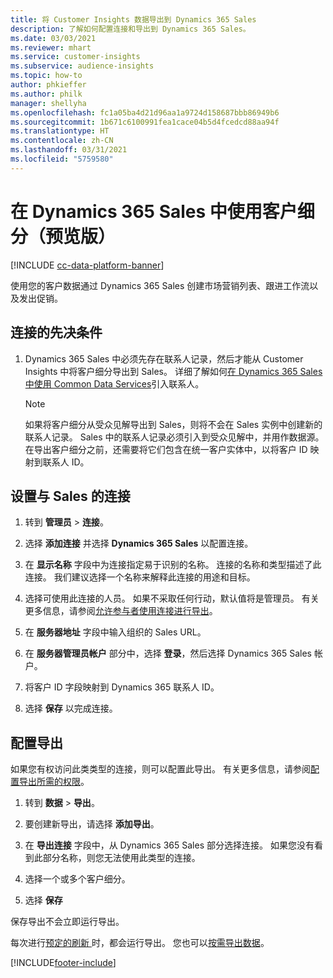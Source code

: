 ```yaml
---
title: 将 Customer Insights 数据导出到 Dynamics 365 Sales
description: 了解如何配置连接和导出到 Dynamics 365 Sales。
ms.date: 03/03/2021
ms.reviewer: mhart
ms.service: customer-insights
ms.subservice: audience-insights
ms.topic: how-to
author: phkieffer
ms.author: philk
manager: shellyha
ms.openlocfilehash: fc1a05ba4d21d96aa1a9724d158687bbb86949b6
ms.sourcegitcommit: 1b671c6100991fea1cace04b5d4fcedcd88aa94f
ms.translationtype: HT
ms.contentlocale: zh-CN
ms.lasthandoff: 03/31/2021
ms.locfileid: "5759580"
---
```

# <a name="use-segments-in-dynamics-365-sales-preview"></a>在 Dynamics 365 Sales 中使用客户细分（预览版）

[!INCLUDE [cc-data-platform-banner](../includes/cc-data-platform-banner.md)]

使用您的客户数据通过 Dynamics 365 Sales 创建市场营销列表、跟进工作流以及发出促销。

## <a name="prerequisite-for-connection"></a>连接的先决条件

1. Dynamics 365 Sales 中必须先存在联系人记录，然后才能从 Customer Insights 中将客户细分导出到 Sales。 详细了解如何[在 Dynamics 365 Sales 中使用 Common Data Services](connect-power-query.md)引入联系人。

   > [!NOTE]
   > 如果将客户细分从受众见解导出到 Sales，则将不会在 Sales 实例中创建新的联系人记录。 Sales 中的联系人记录必须引入到受众见解中，并用作数据源。 在导出客户细分之前，还需要将它们包含在统一客户实体中，以将客户 ID 映射到联系人 ID。

## <a name="set-up-the-connection-to-sales"></a>设置与 Sales 的连接

1. 转到 **管理员** > **连接**。

1. 选择 **添加连接** 并选择 **Dynamics 365 Sales** 以配置连接。

1. 在 **显示名称** 字段中为连接指定易于识别的名称。 连接的名称和类型描述了此连接。 我们建议选择一个名称来解释此连接的用途和目标。

1. 选择可使用此连接的人员。 如果不采取任何行动，默认值将是管理员。 有关更多信息，请参阅[允许参与者使用连接进行导出](connections.md#allow-contributors-to-use-a-connection-for-exports)。

1. 在 **服务器地址** 字段中输入组织的 Sales URL。

1. 在 **服务器管理员帐户** 部分中，选择 **登录**，然后选择 Dynamics 365 Sales 帐户。

1. 将客户 ID 字段映射到 Dynamics 365 联系人 ID。

1. 选择 **保存** 以完成连接。 

## <a name="configure-an-export"></a>配置导出

如果您有权访问此类类型的连接，则可以配置此导出。 有关更多信息，请参阅[配置导出所需的权限](export-destinations.md#set-up-a-new-export)。

1. 转到 **数据** > **导出**。

1. 要创建新导出，请选择 **添加导出**。

1. 在 **导出连接** 字段中，从 Dynamics 365 Sales 部分选择连接。 如果您没有看到此部分名称，则您无法使用此类型的连接。

1. 选择一个或多个客户细分。

1. 选择 **保存**

保存导出不会立即运行导出。

每次进行[预定的刷新 ](system.md#schedule-tab)时，都会运行导出。 您也可以[按需导出数据](export-destinations.md#run-exports-on-demand)。 

[!INCLUDE[footer-include](../includes/footer-banner.md)]
